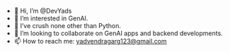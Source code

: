 - 👋 Hi, I’m @DevYads
- 👀 I’m interested in GenAI.
- 🌱 I’ve crush none other than Python.
- 💞️ I’m looking to collaborate on GenAI apps and backend developments.
- 📫 How to reach me: yadvendragarg123@gmail.com

<!---
DevYads/DevYads is a ✨ special ✨ repository because its `README.md` (this file) appears on your GitHub profile.
You can click the Preview link to take a look at your changes.
--->

